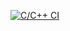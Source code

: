 [![C/C++ CI](https://github.com/Bancroft4/MiniProject_Template/actions/workflows/c-build.yml/badge.svg)](https://github.com/Bancroft4/MiniProject_Template/actions/workflows/c-build.yml)
